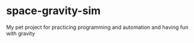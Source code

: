 # space-gravity-sim
My pet project for practicing programming and automation and having fun with gravity
